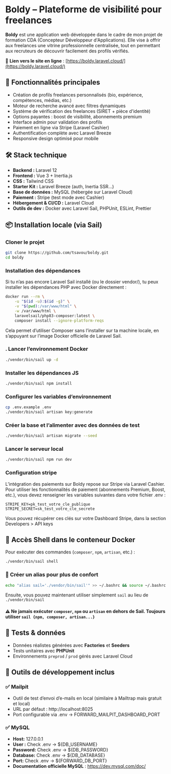 # Boldy – Plateforme de visibilité pour freelances

**Boldy** est une application web développée dans le cadre de mon projet de formation CDA (Concepteur Développeur d'Applications). Elle vise à offrir aux freelances une vitrine professionnelle centralisée, tout en permettant aux recruteurs de découvrir facilement des profils vérifiés.

🔗 **Lien vers le site en ligne** : [https://boldy.laravel.cloud/](https://boldy.laravel.cloud/)

## 🚀 Fonctionnalités principales

- Création de profils freelances personnalisés (bio, expérience, compétences, médias, etc.)
- Moteur de recherche avancé avec filtres dynamiques
- Système de vérification des freelances (SIRET + pièce d'identité)
- Options payantes : boost de visibilité, abonnements premium
- Interface admin pour validation des profils
- Paiement en ligne via Stripe (Laravel Cashier)
- Authentification complète avec Laravel Breeze
- Responsive design optimisé pour mobile

## 🛠️ Stack technique

- **Backend :** Laravel 12
- **Frontend :** Vue 3 + Inertia.js
- **CSS :** Tailwind CSS
- **Starter Kit :** Laravel Breeze (auth, Inertia SSR...)
- **Base de données :** MySQL (hébergée sur Laravel Cloud)
- **Paiement :** Stripe (test mode avec Cashier)
- **Hébergement & CI/CD :** Laravel Cloud
- **Outils de dev :** Docker avec Laravel Sail, PHPUnit, ESLint, Prettier


## 📦 Installation locale (via Sail)

### Cloner le projet

```bash
git clone https://github.com/tsavou/boldy.git
cd boldy
```

### Installation des dépendances

Si tu n’as pas encore Laravel Sail installé (ou le dossier vendor/), tu peux installer les dépendances PHP avec Docker directement :

```bash
docker run --rm \
    -u "$(id -u):$(id -g)" \
    -v "$(pwd):/var/www/html" \
    -w /var/www/html \
    laravelsail/php83-composer:latest \
    composer install --ignore-platform-reqs
```
Cela permet d’utiliser Composer sans l’installer sur ta machine locale, en s’appuyant sur l’image Docker officielle de Laravel Sail.

### . Lancer l’environnement Docker
```bash
./vendor/bin/sail up -d
```

### Installer les dépendances JS
```bash
./vendor/bin/sail npm install
```

### Configurer les variables d’environnement
```bash
cp .env.example .env
./vendor/bin/sail artisan key:generate
```

### Créer la base et l’alimenter avec des données de test
```bash
./vendor/bin/sail artisan migrate --seed
```

### Lancer le serveur local 

```bash
./vendor/bin/sail npm run dev
```

### Configuration stripe

L’intégration des paiements sur Boldy repose sur Stripe via Laravel Cashier. Pour utiliser les fonctionnalités de paiement (abonnements Premium, Boost, etc.), vous devez renseigner les variables suivantes dans votre fichier .env :
```dotenv
STRIPE_KEY=pk_test_votre_cle_publique
STRIPE_SECRET=sk_test_votre_cle_secrete
```
Vous pouvez récupérer ces clés sur votre Dashboard Stripe, dans la section Developers > API keys

## 👤 Accès Shell dans le conteneur Docker

Pour exécuter des commandes (`composer`, `npm`, `artisan`, etc.) :

```bash
./vendor/bin/sail shell
```

### 🌟 Créer un alias pour plus de confort

```bash
echo "alias sail='./vendor/bin/sail'" >> ~/.bashrc && source ~/.bashrc
```

Ensuite, vous pouvez maintenant utiliser simplement `sail` au lieu de `./vendor/bin/sail`

#### ⚠️ Ne jamais exécuter `composer`, `npm` ou `artisan` en dehors de Sail. Toujours utiliser `sail {npm, composer, artisan...}`

## 🧪 Tests & données

- Données réalistes générées avec **Factories** et **Seeders**
- Tests unitaires avec **PHPUnit**
- Environnements `preprod` / `prod` gérés avec Laravel Cloud

## 🔧 Outils de développement inclus

### ✅ Mailpit

- Outil de test d’envoi d’e-mails en local (similaire à Mailtrap mais gratuit et local)
- URL par défaut : http://localhost:8025
- Port configurable via .env → FORWARD_MAILPIT_DASHBOARD_PORT

### ✅ MySQL
- **Host:** 127.0.0.1
- **User :** Check .env → ${DB_USERNAME}
- **Password:** Check .env → ${DB_PASSWORD} 
- **Database:** Check .env → ${DB_DATABASE} 
- **Port:** Check .env → ${FORWARD_DB_PORT}
- **Documentation officielle MySQL** : https://dev.mysql.com/doc/
 
